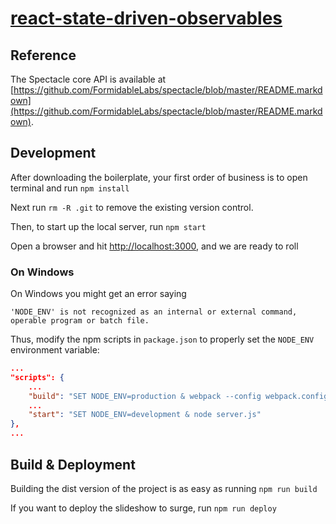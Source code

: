 # [react-state-driven-observables](http://capaj.github.io/spectacle-react-state-driven-observables)

## Reference

The Spectacle core API is available at [https://github.com/FormidableLabs/spectacle/blob/master/README.markdown](https://github.com/FormidableLabs/spectacle/blob/master/README.markdown).

## Development

After downloading the boilerplate, your first order of business is to open terminal and run `npm install`

Next run `rm -R .git` to remove the existing version control.

Then, to start up the local server, run `npm start`

Open a browser and hit [http://localhost:3000](http://localhost:3000), and we are ready to roll

### On Windows

On Windows you might get an error saying

```
'NODE_ENV' is not recognized as an internal or external command,
operable program or batch file.
```

Thus, modify the npm scripts in `package.json` to properly set the `NODE_ENV` environment variable:

```json
...
"scripts": {
    ...
    "build": "SET NODE_ENV=production & webpack --config webpack.config.production.js",
    ...
    "start": "SET NODE_ENV=development & node server.js"
},
...
```

## Build & Deployment

Building the dist version of the project is as easy as running `npm run build`

If you want to deploy the slideshow to surge, run `npm run deploy`

